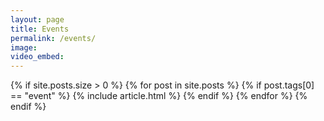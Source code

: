 ```yaml
---
layout: page
title: Events
permalink: /events/
image: 
video_embed: 
---
```


<head>
<style>
.page__info {
  max-width: 1024px;
  }
.page {
  max-width: 1024px;
}
</style>
</head>

<div class="container">
  <div class="row animate">
    {% if site.posts.size > 0 %}
      {% for post in site.posts %}
        {% if post.tags[0] == "event" %}
        {% include article.html %}
         {% endif %}
      {% endfor %}
    {% endif %}
  </div>
</div>
